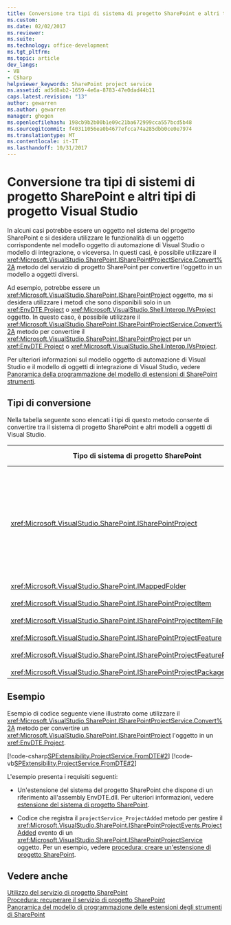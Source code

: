 ```yaml
---
title: Conversione tra tipi di sistema di progetto SharePoint e altri tipi di progetto di Visual Studio | Documenti Microsoft
ms.custom: 
ms.date: 02/02/2017
ms.reviewer: 
ms.suite: 
ms.technology: office-development
ms.tgt_pltfrm: 
ms.topic: article
dev_langs:
- VB
- CSharp
helpviewer_keywords: SharePoint project service
ms.assetid: ad5d8ab2-1659-4e6a-8783-47e0dad44b11
caps.latest.revision: "13"
author: gewarren
ms.author: gewarren
manager: ghogen
ms.openlocfilehash: 198cb9b2b00b1e09c21ba672999cca557bcd5b48
ms.sourcegitcommit: f40311056ea0b4677efcca74a285dbb0ce0e7974
ms.translationtype: MT
ms.contentlocale: it-IT
ms.lasthandoff: 10/31/2017
---
```

# <a name="converting-between-sharepoint-project-system-types-and-other-visual-studio-project-types"></a>Conversione tra tipi di sistemi di progetto SharePoint e altri tipi di progetto Visual Studio
  In alcuni casi potrebbe essere un oggetto nel sistema del progetto SharePoint e si desidera utilizzare le funzionalità di un oggetto corrispondente nel modello oggetto di automazione di Visual Studio o modello di integrazione, o viceversa. In questi casi, è possibile utilizzare il <xref:Microsoft.VisualStudio.SharePoint.ISharePointProjectService.Convert%2A> metodo del servizio di progetto SharePoint per convertire l'oggetto in un modello a oggetti diversi.  
  
 Ad esempio, potrebbe essere un <xref:Microsoft.VisualStudio.SharePoint.ISharePointProject> oggetto, ma si desidera utilizzare i metodi che sono disponibili solo in un <xref:EnvDTE.Project> o <xref:Microsoft.VisualStudio.Shell.Interop.IVsProject> oggetto. In questo caso, è possibile utilizzare il <xref:Microsoft.VisualStudio.SharePoint.ISharePointProjectService.Convert%2A> metodo per convertire il <xref:Microsoft.VisualStudio.SharePoint.ISharePointProject> per un <xref:EnvDTE.Project> o <xref:Microsoft.VisualStudio.Shell.Interop.IVsProject>.  
  
 Per ulteriori informazioni sul modello oggetto di automazione di Visual Studio e il modello di oggetti di integrazione di Visual Studio, vedere [Panoramica della programmazione del modello di estensioni di SharePoint strumenti](../sharepoint/overview-of-the-programming-model-of-sharepoint-tools-extensions.md).  
  
## <a name="types-of-conversions"></a>Tipi di conversione  
 Nella tabella seguente sono elencati i tipi di questo metodo consente di convertire tra il sistema di progetto SharePoint e altri modelli a oggetti di Visual Studio.  
  
|Tipo di sistema di progetto SharePoint|Tipi corrispondenti nei modelli a oggetti di automazione e integrazione|  
|------------------------------------|-------------------------------------------------------------------------|  
|<xref:Microsoft.VisualStudio.SharePoint.ISharePointProject>|<xref:EnvDTE.Project><br /><br /> oppure<br /><br /> Qualsiasi interfaccia nel modello a oggetti Visual Studio integration implementate dall'oggetto COM sottostante per il progetto. Tali interfacce includono <xref:Microsoft.VisualStudio.Shell.Interop.IVsHierarchy>, <xref:Microsoft.VisualStudio.Shell.Interop.IVsProject> (o un'interfaccia derivata) e <xref:Microsoft.VisualStudio.Shell.Interop.IVsBuildPropertyStorage>. Per un elenco delle interfacce implementate da progetti principale, vedere [componenti di base del modello di progetto](/visualstudio/extensibility/internals/project-model-core-components).|  
|<xref:Microsoft.VisualStudio.SharePoint.IMappedFolder><br /><br /> <xref:Microsoft.VisualStudio.SharePoint.ISharePointProjectItem><br /><br /> <xref:Microsoft.VisualStudio.SharePoint.ISharePointProjectItemFile><br /><br /> <xref:Microsoft.VisualStudio.SharePoint.ISharePointProjectFeature><br /><br /> <xref:Microsoft.VisualStudio.SharePoint.ISharePointProjectFeatureResourceFile><br /><br /> <xref:Microsoft.VisualStudio.SharePoint.ISharePointProjectPackage>|<xref:EnvDTE.ProjectItem><br /><br /> oppure<br /><br /> Oggetto<xref:System.UInt32> valore (detto anche VSITEMID) che identifica il membro del progetto nel <xref:Microsoft.VisualStudio.Shell.Interop.IVsHierarchy> che lo contiene. Questo valore può essere passato per il *itemid* parametro alcune <xref:Microsoft.VisualStudio.Shell.Interop.IVsHierarchy> metodi.|  
  
## <a name="example"></a>Esempio  
 Esempio di codice seguente viene illustrato come utilizzare il <xref:Microsoft.VisualStudio.SharePoint.ISharePointProjectService.Convert%2A> metodo per convertire un <xref:Microsoft.VisualStudio.SharePoint.ISharePointProject> l'oggetto in un <xref:EnvDTE.Project>.  
  
 [!code-csharp[SPExtensibility.ProjectService.FromDTE#2](../sharepoint/codesnippet/CSharp/spprojectserviceaddin/connect.cs#2)]
 [!code-vb[SPExtensibility.ProjectService.FromDTE#2](../sharepoint/codesnippet/VisualBasic/spprojectserviceaddin/connect.vb#2)]  
  
 L'esempio presenta i requisiti seguenti:  
  
-   Un'estensione del sistema del progetto SharePoint che dispone di un riferimento all'assembly EnvDTE.dll. Per ulteriori informazioni, vedere [estensione del sistema di progetto SharePoint](../sharepoint/extending-the-sharepoint-project-system.md).  
  
-   Codice che registra il `projectService_ProjectAdded` metodo per gestire il <xref:Microsoft.VisualStudio.SharePoint.ISharePointProjectEvents.ProjectAdded> evento di un <xref:Microsoft.VisualStudio.SharePoint.ISharePointProjectService> oggetto. Per un esempio, vedere [procedura: creare un'estensione di progetto SharePoint](../sharepoint/how-to-create-a-sharepoint-project-extension.md).  
  
## <a name="see-also"></a>Vedere anche  
 [Utilizzo del servizio di progetto SharePoint](../sharepoint/using-the-sharepoint-project-service.md)   
 [Procedura: recuperare il servizio di progetto SharePoint](../sharepoint/how-to-retrieve-the-sharepoint-project-service.md)   
 [Panoramica del modello di programmazione delle estensioni degli strumenti di SharePoint](../sharepoint/overview-of-the-programming-model-of-sharepoint-tools-extensions.md)  
  
  